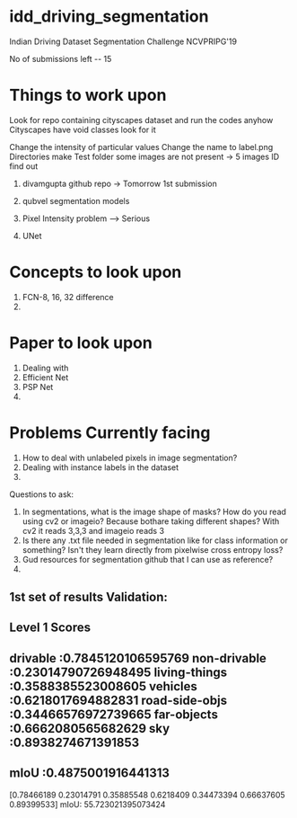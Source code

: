 # idd_driving_segmentation
Indian Driving Dataset Segmentation Challenge NCVPRIPG'19

No of submissions left -- 15

# Things to work upon 
Look for repo containing cityscapes dataset and run the codes anyhow 
Cityscapes have void classes look for it

Change the intensity of particular values
Change the name to label.png
Directories make
Test folder some images are not present -> 5 images ID find out


1) divamgupta github repo -> Tomorrow 1st submission
2) qubvel segmentation models
3) Pixel Intensity problem --> Serious

1) UNet

# Concepts to look upon
1) FCN-8, 16, 32 difference
2) 

# Paper to look upon
1) Dealing with 
2) Efficient Net
3) PSP Net
4) 


# Problems Currently facing
1) How to deal with unlabeled pixels in image segmentation?
2) Dealing with instance labels in the dataset
3) 


Questions to ask:
1) In segmentations, what is the image shape of masks? How do you read using cv2 or imageio? Because bothare taking different shapes?
With cv2 it reads 3,3,3 and imageio reads 3
2) Is there any .txt file needed in segmentation like for class information or something? Isn't they learn directly from pixelwise cross
entropy loss?
3) Gud resources for segmentation github that I can use as reference?
4) 

1st set of results
Validation:
---------------------------------------------
Level 1 Scores
---------------------------------------------
drivable		:0.7845120106595769
non-drivable		:0.23014790726948495
living-things		:0.3588385523008605
vehicles		:0.6218017694882831
road-side-objs		:0.34466576972739665
far-objects		:0.6662080565682629
sky		:0.8938274671391853
---------------------------------------------
mIoU		:0.4875001916441313
---------------------------------------------
[0.78466189 0.23014791 0.35885548 0.6218409  0.34473394 0.66637605 0.89399533]
mIoU:				55.723021395073424

